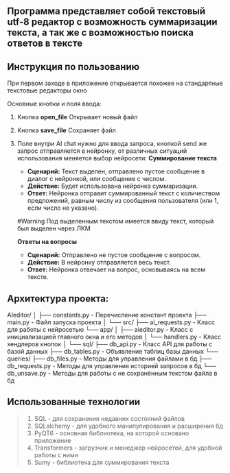 ## Программа представляет собой текстовый utf-8 редактор с возможность суммаризации текста, а так же с возможностью поиска ответов в тексте

## Инструкция по пользованию

При первом заходе в приложение открывается похожее на стандартные текстовые редакторы окно

Основные кнопки и поля ввода:
1. Кнопка **open_file**
	Открывает новый файл
	
2. Кнопка **save_file** 
	Сохраняет файл


3.  Поле внутри AI chat нужно для ввода запроса, кнопкой send же запрос отправляется в нейронку, от различных ситуаций использования меняется выбор нейросети:
	**Суммирование текста**
	- **Сценарий:** Текст выделен, отправлено пустое сообщение в диалог с нейронкой, или сообщение с числом.
	- **Действие:** Будет использована нейронка суммаризации.
	- **Ответ:** Нейронка отправит суммированный текст с количеством предложений, равным числу из сообщения пользователя (или 1, если число не указано).
	
	#Warning 
		Под выделенным текстом имеется ввиду текст, который был выделен через ЛКМ
	
	**Ответы на вопросы**
	- **Сценарий:** Отправлено не пустое сообщение с вопросом.
	- **Действие:** В нейронку отправляется весь текст.
	- **Ответ:** Нейронка отвечает на вопрос, основываясь на всем тексте.
	


## Архитектура проекта: 

AIeditor/
│
├── constants.py - Перечисление констант проекта
├── main.py - Файл запуска проекта
│
└── src/
    ├── ai_requests.py - Класс для работы с нейросетью
    └── app/
    │   ├── aieditor.py - Класс с инициализацией главного окна и его методов
    │   └── handlers.py - Класс хендлеров кнопок
    │
    └── sql/
        ├── db_api.py - Класс API для работы с базой данных
        ├── db_tables.py - Объявление таблиц базы данных
        └── queries/
            ├── db_files.py - Методы для управления файлами в бд
            ├── db_requests.py - Методы для управления историей запросов в бд
            └── db_unsave.py - Методы для работы с не сохранённым текстом файла в бд

## Использованные технологии

> 1. SQL - для сохранения недавних состояний файлов
> 2. SQLalchemy - для удобного манипулирования и расширения бд
> 3. PyQT6 - основная библиотека, на которой основано приложение
> 4. Transformers - загрузчик и менеджер нейросетей, для удобной работы с ними
> 5. Sumy - библиотека для суммирования текста
